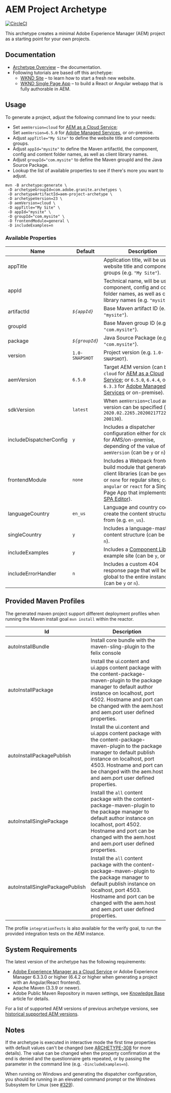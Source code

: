 # AEM Project Archetype

[![CircleCI](https://circleci.com/gh/adobe/aem-project-archetype.svg?style=svg)](https://circleci.com/gh/adobe/aem-project-archetype)

This archetype creates a minimal Adobe Experience Manager (AEM) project as a starting point for your own projects.

## Documentation

* [Archetype Overview](https://www.adobe.com/go/aem_archetype) – the documentation.
* Following tutorials are based off this archetype:
  - [WKND Site](https://docs.adobe.com/content/help/en/experience-manager-learn/getting-started-wknd-tutorial-develop/overview.html) – to learn how to start a fresh new website.
  - [WKND Single Page App](https://helpx.adobe.com/experience-manager/kt/sites/using/getting-started-spa-wknd-tutorial-develop.html) – to build a React or Angular webapp that is fully authorable in AEM.

## Usage

To generate a project, adjust the following command line to your needs:

* Set `aemVersion=cloud` for [AEM as a Cloud Service](https://docs.adobe.com/content/help/en/experience-manager-cloud-service/landing/home.html);  
 Set `aemVersion=6.5.0` for [Adobe Managed Services](https://github.com/adobe/aem-project-archetype/tree/master/src/main/archetype/dispatcher.ams), or on-premise.
* Adjust `appTitle="My Site"` to define the website title and components groups.
* Adjust `appId="mysite"` to define the Maven artifactId, the component, config and content folder names, as well as client library names.
* Adjust `groupId="com.mysite"` to define the Maven groupId and the Java Source Package.
* Lookup the list of available properties to see if there's more you want to adjust.

```
mvn -B archetype:generate \
 -D archetypeGroupId=com.adobe.granite.archetypes \
 -D archetypeArtifactId=aem-project-archetype \
 -D archetypeVersion=23 \
 -D aemVersion=cloud \
 -D appTitle="My Site" \
 -D appId="mysite" \
 -D groupId="com.mysite" \
 -D frontendModule=general \
 -D includeExamples=n
```

### Available Properties

Name                    | Default        | Description
------------------------|----------------|--------------------
appTitle                |                | Application title, will be used for website title and components groups (e.g. `"My Site"`).
appId                   |                | Technical name, will be used for component, config and content folder names, as well as client library names (e.g. `"mysite"`).
artifactId              | *`${appId}`*   | Base Maven artifact ID (e.g. `"mysite"`).
groupId                 |                | Base Maven group ID (e.g. `"com.mysite"`).
package                 | *`${groupId}`* | Java Source Package (e.g. `"com.mysite"`).
version                 | `1.0-SNAPSHOT` | Project version (e.g. `1.0-SNAPSHOT`).
aemVersion              | `6.5.0`        | Target AEM version (can be `cloud` for [AEM as a Cloud Service](https://docs.adobe.com/content/help/en/experience-manager-cloud-service/landing/home.html); or `6.5.0`, `6.4.4`, or `6.3.3` for [Adobe Managed Services](https://github.com/adobe/aem-project-archetype/tree/master/src/main/archetype/dispatcher.ams) or on-premise).
sdkVersion              | `latest`       | When `aemVersion=cloud` an [SDK](https://docs.adobe.com/content/help/en/experience-manager-cloud-service/implementing/developing/aem-as-a-cloud-service-sdk.html) version can be specified (e.g. `2020.02.2265.20200217T222518Z-200130`).
includeDispatcherConfig | `y`            | Includes a dispatcher configuration either for cloud or for AMS/on-premise, depending of the value of `aemVersion` (can be `y` or `n`).
frontendModule          | `none`         | Includes a Webpack frontend build module that generates the client libraries (can be `general` or `none` for regular sites; can be `angular` or `react` for a Single Page App that implements the [SPA Editor](https://docs.adobe.com/content/help/en/experience-manager-65/developing/headless/spas/spa-overview.html)).
languageCountry         | `en_us`        | Language and country code to create the content structure from (e.g. `en_us`).
singleCountry           | `y`            | Includes a language-master content structure (can be `y`, or `n`).
includeExamples         | `y`            | Includes a [Component Library](https://www.aemcomponents.dev/) example site (can be `y`, or `n`).
includeErrorHandler     | `n`            | Includes a custom 404 response page that will be global to the entire instance (can be `y` or `n`).

## Provided Maven Profiles
The generated maven project support different deployment profiles when running the Maven install goal `mvn install` within the reactor.

Id                        | Description
--------------------------|------------------------------
autoInstallBundle         | Install core bundle with the maven-sling-plugin to the felix console
autoInstallPackage        | Install the ui.content and ui.apps content package with the content-package-maven-plugin to the package manager to default author instance on localhost, port 4502. Hostname and port can be changed with the aem.host and aem.port user defined properties.
autoInstallPackagePublish | Install the ui.content and ui.apps content package with the content-package-maven-plugin to the package manager to default publish instance on localhost, port 4503. Hostname and port can be changed with the aem.host and aem.port user defined properties.
autoInstallSinglePackage  | Install the `all` content package with the content-package-maven-plugin to the package manager to default author instance on localhost, port 4502. Hostname and port can be changed with the aem.host and aem.port user defined properties.
autoInstallSinglePackagePublish | Install the `all` content package with the content-package-maven-plugin to the package manager to default publish instance on localhost, port 4503. Hostname and port can be changed with the aem.host and aem.port user defined properties.

The profile `integrationTests` is also available for the verify goal, to run the provided integration tests on the AEM instance.

## System Requirements

The latest version of the archetype has the following requirements:

* [Adobe Experience Manager as a Cloud Service](https://docs.adobe.com/content/help/en/experience-manager-cloud-service/landing/home.html) or Adobe Experience Manager 6.3.3.0 or higher (6.4.2 or higher when generating a project with an Angular/React frontend).
* Apache Maven (3.3.9 or newer).
* Adobe Public Maven Repository in maven settings, see [Knowledge Base](https://helpx.adobe.com/experience-manager/kb/SetUpTheAdobeMavenRepository.html) article for details.

For a list of supported AEM versions of previous archetype versions, see [historical supported AEM versions](VERSIONS.md).

## Notes

If the archetype is executed in interactive mode the first time properties with default values can't be changed (see
[ARCHETYPE-308](https://issues.apache.org/jira/browse/ARCHETYPE-308) for more details). The value can be changed when the property
confirmation at the end is denied and the questionnaire gets repeated, or by passing the parameter in the command line (e.g.
`-DincludeExamples=n`).

When running on Windows and generating the dispatcher configuration, you should be running in an elevated command prompt or the Windows Subsystem for Linux (see [#329](https://github.com/adobe/aem-project-archetype/issues/329)).
